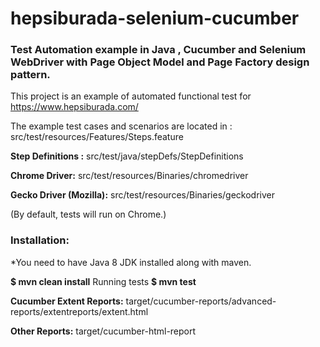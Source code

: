 # hepsiburada-selenium-cucumber

### Test Automation example in Java , Cucumber and Selenium WebDriver with Page Object Model and Page Factory design pattern.
This project is an example of automated functional test for https://www.hepsiburada.com/

The example test cases and scenarios are located in :  src/test/resources/Features/Steps.feature

**Step Definitions :** src/test/java/stepDefs/StepDefinitions

**Chrome Driver:** src/test/resources/Binaries/chromedriver

**Gecko Driver (Mozilla):** src/test/resources/Binaries/geckodriver

(By default, tests will run on Chrome.)

### Installation:

*You need to have Java 8 JDK installed along with maven.

**$ mvn clean install**
Running tests
**$ mvn test**

**Cucumber Extent Reports:** target/cucumber-reports/advanced-reports/extentreports/extent.html

**Other Reports:** target/cucumber-html-report
